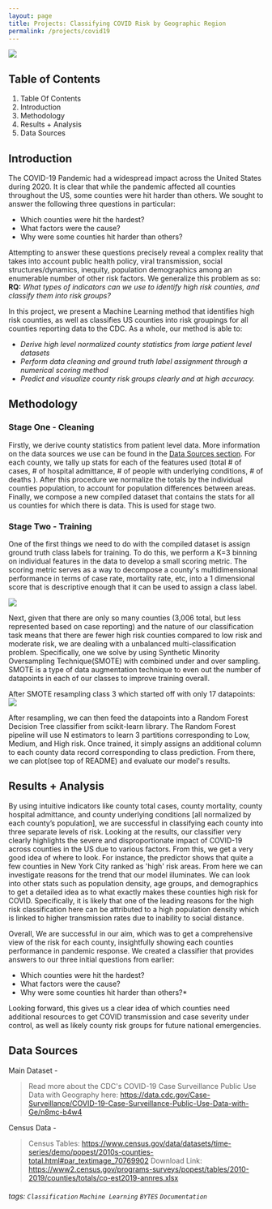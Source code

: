 ```yaml
---
layout: page
title: Projects: Classifying COVID Risk by Geographic Region
permalink: /projects/covid19
---
```


![](https://i.imgur.com/rpTO1EH.png)


## Table of Contents
  1. Table Of Contents
  2. Introduction
  3. Methodology
  4. Results + Analysis
  5. Data Sources

## Introduction

The COVID-19 Pandemic had a widespread impact across the United States during 2020. It is clear that while the pandemic affected all counties throughout the US, some counties were hit harder than others. We sought to answer the following three questions in particular:
- Which counties were hit the hardest? 
- What factors were the cause? 
- Why were some counties hit harder than others?

Attempting to answer these questions precisely reveal a complex reality that takes into account public health policy, viral transmission, social structures/dynamics, inequity,  population demographics among an enumerable number of other risk factors. We generalize this problem as so:
**RQ:** *What types of indicators can we use to identify high risk counties, and classify them into risk groups?* 


In this project, we present a Machine Learning method that identifies high risk counties, as well as classifies US counties into risk groupings for all counties reporting data to the CDC. As a whole, our method is able to:
* *Derive high level normalized county statistics from large patient level datasets*
* *Perform data cleaning and ground truth label assignment through a numerical scoring method*
* *Predict and visualize county risk groups clearly and at high accuracy.*




Methodology
---
### Stage One - Cleaning
Firstly, we derive county statistics from patient level data. More information on the data sources we use can be found in the [Data Sources section](#Data-Sources). For each county, we tally up stats for each of the features used (total # of cases, # of hospital admittance, # of people with underlying conditions, # of deaths ). After this procedure we normalize the totals by the individual counties population, to account for population differences between areas. Finally, we compose a new compiled dataset that contains the stats for all us counties for which there is data. This is used for stage two.




### Stage Two - Training
One of the first things we need to do with the compiled dataset is assign ground truth class labels for training. To do this, we perform a K=3 binning on individual features in the data to develop a small scoring metric. The scoring metric serves as a way to decompose a county's multidimensional performance in terms of case rate, mortality rate, etc, into a 1 dimensional score that is descriptive enough that it can be used to assign a class label.

![](https://i.imgur.com/AHjL3vp.png)


Next, given that there are only so many counties (3,006 total, but less represented based on case reporting) and the nature of our classification task means that there are fewer high risk counties compared to low risk and moderate risk, we are dealing with a unbalanced multi-classification problem. Specifically, one we solve by using Synthetic Minority Oversampling Technique(SMOTE) with combined under and over sampling. SMOTE is a type of data augmentation technique to even out the number of datapoints in each of our classes to improve training overall.


After SMOTE resampling class 3 which started off with only 17 datapoints:
![](https://i.imgur.com/oNXQWmw.png)



After resampling, we can then feed the datapoints into a Random Forest Decision Tree classifier from scikit-learn library.
The Random Forest pipeline will use N estimators to learn 3  partitions corresponding to Low, Medium, and High risk. Once trained, it simply assigns an additional column to each county data record corresponding to class prediction. From there, we can plot(see top of README) and evaluate our model's results.




Results + Analysis
---
By using intuitive indicators like county total cases, county mortality, county hospital admittance, and county underlying conditions [all normalized by each county’s population], we are successful in classifying each county into three separate levels of risk.
Looking at the results, our classifier very clearly highlights the severe and disproportionate impact of COVID-19 across counties in the US due to various factors. From this, we get a very good idea of where to look. For instance, the predictor shows that quite a few counties in New York City ranked as 'high' risk areas. From here we can investigate reasons for the trend that our model illuminates. We can look into other stats such as population density, age groups, and demographics to get a detailed idea as to what exactly makes these counties high risk for COVID. Specifically, it is likely that one of the leading reasons for the high risk classification here can be attributed to a high population density which is linked to higher transmission rates due to inability to social distance.

Overall, We are successful in our aim, which was to get a comprehensive view of the risk for each county, insightfully showing each counties performance in pandemic response. We created a classifier that provides answers to our three initial questions from earlier:
- Which counties were hit the hardest?
- What factors were the cause?
- Why were some counties hit harder than others?*

Looking forward, this gives us a clear idea of which counties need additional resources to get COVID transmission and case severity under control, as well as likely county risk groups for future national emergencies. 


Data Sources
---
Main Dataset -
> Read more about the CDC's COVID-19 Case Surveillance Public Use Data with Geography here: https://data.cdc.gov/Case-Surveillance/COVID-19-Case-Surveillance-Public-Use-Data-with-Ge/n8mc-b4w4

Census Data -
> Census Tables: https://www.census.gov/data/datasets/time-series/demo/popest/2010s-counties-total.html#par_textimage_70769902
Download Link: https://www2.census.gov/programs-surveys/popest/tables/2010-2019/counties/totals/co-est2019-annres.xlsx


###### tags: `Classification` `Machine Learning` `BYTES` `Documentation`
